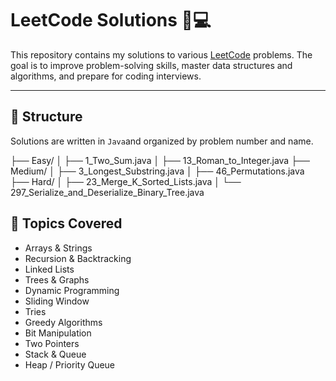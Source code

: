 # LeetCode Solutions 🧠💻

This repository contains my solutions to various [LeetCode](https://leetcode.com/problemset/) problems. 
The goal is to improve problem-solving skills, master data structures and algorithms, and prepare for coding interviews.

---

## 📁 Structure

Solutions are written in `Java`and organized by problem number and name.

├── Easy/
│ ├── 1_Two_Sum.java
│ ├── 13_Roman_to_Integer.java
├── Medium/
│ ├── 3_Longest_Substring.java
│ ├── 46_Permutations.java
├── Hard/
│ ├── 23_Merge_K_Sorted_Lists.java
│ └── 297_Serialize_and_Deserialize_Binary_Tree.java


## 📌 Topics Covered

- Arrays & Strings
- Recursion & Backtracking
- Linked Lists
- Trees & Graphs
- Dynamic Programming
- Sliding Window
- Tries
- Greedy Algorithms
- Bit Manipulation
- Two Pointers
- Stack & Queue
- Heap / Priority Queue

